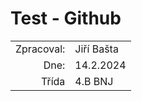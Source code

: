 # Test - Github

|            |            |
| ---------: | :--------- |
| Zpracoval: | Jiří Bašta |
|       Dne: | 14.2.2024  |
|      Třída | 4.B BNJ    |